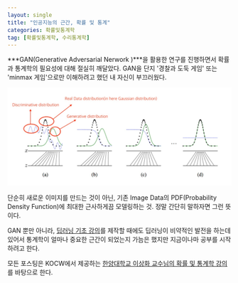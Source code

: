 ```yaml
---
layout: single
title: "인공지능의 근간, 확률 및 통계"
categories: 확률및통계학
tag: [확률및통계학, 수리통계학]
---
```


  ***GAN(Generative Adversarial Nerwork )***을 활용한 연구를 진행하면서 확률과 통계학의 필요성에 대해 절실히 깨달았다. GAN을 단지 '경찰과 도둑 게임' 또는 'minmax 게임'으로만 이해하려고 했던 내 자신이 부끄러웠다.

![PS-1](/assets/images/PS-1.jpg)



 단순히 새로운 이미지를 만드는 것이 아닌, 기존 Image Data의 PDF(Probability Density Function)에 최대한 근사하게끔 모델링하는 것. 정말 간단히 말하자면 그런 뜻이다.

 GAN 뿐만 아니라, [딥러닝 기초 강의](https://www.youtube.com/channel/UCWWrL41NmOpmyjhsalMqe4A)를 제작할 때에도 딥러닝이 비약적인 발전을 하는데 있어서 통계학이 얼마나 중요한 근간이 되었는지 가늠은 했지만 지금이나마 공부를 시작하려고 한다.

 모든 포스팅은 KOCW에서 제공하는 [한양대학교 이상화 교수님의 확률 및 통계학 강의](http://www.kocw.net/home/search/kemView.do?kemId=1056974)를 바탕으로 한다.



 

